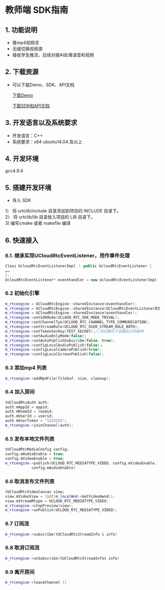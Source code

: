 # 教师端 SDK指南

## 1. 功能说明

  - 推mp4视频流
  - 无缝切换视频源
  - 接收学生推流，后续对接AI处理语音和视频

## 2. 下载资源

  - 可以下载Demo、SDK、API文档  
  
    [下载Demo](https://github.com/ucloud/urtc-linux-demo)      
  
    [下载SDK和API文档](http://urtcsdk.cn-bj.ufileos.com/urtclib.zip)      

## 3. 开发语言以及系统要求

  - 开发语言：C++  
  - 系统要求：x64 ubuntu14.04 及以上

## 4. 开发环境

 gcc4.9.4

## 5. 搭建开发环境

  - 导入 SDK    
  
1） 将 urtclib/include 目录添加到项目的 INCLUDE 目录下。    
2） 将 urtclib/lib 目录放入项目的 LIB 目录下。  
3)  编写cmake 或者 makefile 编译 


## 6. 快速接入 
### 6.1. 继承实现UCloudRtcEventListener，用作事件处理

```c++
Class UcloudRtcEventListenerImpl ： public UcloudRtcEventListener {
……
};
UcloudRtcEventListener* eventhandler = new UcloudRtcEventListenerImpl
```

### 6.2 初始化引擎 

``` c++
m_rtcengine = UCloudRtcEngine::sharedInstance(eventhandler);
m_rtcengine = UCloudRtcEngine::sharedInstance(UCloudRtcEventListener实现类);
m_rtcengine = UCloudRtcEngine::sharedInstance(eventhandler);
m_rtcengine->setSdkMode(UCLOUD_RTC_SDK_MODE_TRIVAL);
m_rtcengine->setChannelTye(UCLOUD_RTC_CHANNEL_TYPE_COMMUNICATION);
m_rtcengine->setStreamRole(UCLOUD_RTC_USER_STREAM_ROLE_BOTH);
m_rtcengine->setTokenSecKey(TEST_SECKEY);//测试模式下设置自己的秘钥
m_rtcengine->setAudioOnlyMode(false);
m_rtcengine->setAutoPublishSubscribe(false, true);
m_rtcengine->configLocalAudioPublish(false)；
m_rtcengine->configLocalCameraPublish(true);
m_rtcengine->configLocalScreenPublish(false);
```

### 6.3 添加mp4 列表

``` c++
m_rtcengine->addMp4File(filebuf, size, cleanup);
```

### 6.4 加入房间

```c++
tUCloudRtcAuth auth;
auth.mAppId = appid;
auth.mRoomId = roomid;
auth.mUserId = userid;
auth.mUserToken = "1223222";
m_rtcengine->joinChannel(auth);
```

### 6.5 发布本地文件列表

```c++
tUCloudRtcMediaConfig config;
config.mAudioEnable = true;
config.mVideoEnable = true;
m_rtcengine->publish(UCLOUD_RTC_MEDIATYPE_VIDEO, config.mVideoEnable,
            config.mAudioEnable)
```

### 6.6 取消发布文件列表

```c++
tUCloudRtcVideoCanvas view;
view.mVideoView = (int)m_localWnd->GetVideoHwnd();
view.mStreamMtype = UCLOUD_RTC_MEDIATYPE_VIDEO;
m_rtcengine->stopPreview(view);
m_rtcengine->unPublish(UCLOUD_RTC_MEDIATYPE_VIDEO);
```

### 6.7 订阅流

```c++
m_rtcengine->subscribe(tUCloudRtcStreamInfo & info)
```

### 6.8 取消订阅流

```c++
m_rtcengine->unSubscribe(tUCloudRtcStreamInfo& info)
```


### 6.9 离开房间

```c++
m_rtcengine->leaveChannel ()
```
